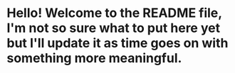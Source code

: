 # Hello! Welcome to the README file, I'm not so sure what to put here yet but I'll update it as time goes on with something more meaningful.
